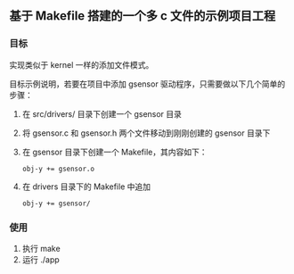 ## 基于 Makefile 搭建的一个多 c 文件的示例项目工程

### 目标

实现类似于 kernel 一样的添加文件模式。

目标示例说明，若要在项目中添加 gsensor 驱动程序，只需要做以下几个简单的步骤：

1. 在 src/drivers/ 目录下创建一个 gsensor 目录
2. 将 gsensor.c 和 gsensor.h 两个文件移动到刚刚创建的 gsensor 目录下
3. 在 gsensor 目录下创建一个 Makefile，其内容如下：

       obj-y += gsensor.o

4. 在 drivers 目录下的 Makefile 中追加

       obj-y += gsensor/

### 使用

1. 执行 make
2. 运行 ./app